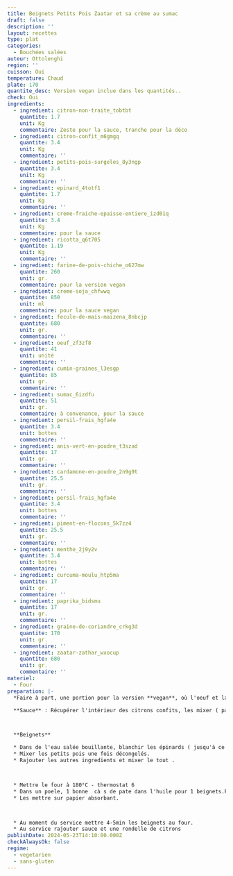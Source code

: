 ```yaml
---
title: Beignets Petits Pois Zaatar et sa crème au sumac
draft: false
description: ''
layout: recettes
type: plat
categories:
  - Bouchées salées
auteur: Ottolenghi
region: ''
cuisson: Oui
temperature: Chaud
plate: 170
quantite_desc: Version vegan inclue dans les quantités..
check: Oui
ingredients:
  - ingredient: citron-non-traite_tobtbt
    quantite: 1.7
    unit: Kg
    commentaire: Zeste pour la sauce, tranche pour la déco
  - ingredient: citron-confit_m6gmgq
    quantite: 3.4
    unit: Kg
    commentaire: ''
  - ingredient: petits-pois-surgeles_8y3ngp
    quantite: 3.4
    unit: Kg
    commentaire: ''
  - ingredient: epinard_4totf1
    quantite: 1.7
    unit: Kg
    commentaire: ''
  - ingredient: creme-fraiche-epaisse-entiere_izd01q
    quantite: 3.4
    unit: Kg
    commentaire: pour la sauce
  - ingredient: ricotta_q6t705
    quantite: 1.19
    unit: Kg
    commentaire: ''
  - ingredient: farine-de-pois-chiche_o627mw
    quantite: 260
    unit: gr.
    commentaire: pour la version vegan
  - ingredient: creme-soja_chfwwq
    quantite: 850
    unit: ml
    commentaire: pour la sauce vegan
  - ingredient: fecule-de-mais-maizena_8nbcjp
    quantite: 680
    unit: gr.
    commentaire: ''
  - ingredient: oeuf_zf3zf8
    quantite: 41
    unit: unité
    commentaire: ''
  - ingredient: cumin-graines_l3esgp
    quantite: 85
    unit: gr.
    commentaire: ''
  - ingredient: sumac_6izdfu
    quantite: 51
    unit: gr.
    commentaire: à convenance, pour la sauce
  - ingredient: persil-frais_hgfa4e
    quantite: 3.4
    unit: bottes
    commentaire: ''
  - ingredient: anis-vert-en-poudre_t3szad
    quantite: 17
    unit: gr.
    commentaire: ''
  - ingredient: cardamone-en-poudre_2n9g9t
    quantite: 25.5
    unit: gr.
    commentaire: ''
  - ingredient: persil-frais_hgfa4e
    quantite: 3.4
    unit: bottes
    commentaire: ''
  - ingredient: piment-en-flocons_5k7zz4
    quantite: 25.5
    unit: gr.
    commentaire: ''
  - ingredient: menthe_2j9y2v
    quantite: 3.4
    unit: bottes
    commentaire: ''
  - ingredient: curcuma-moulu_htp5ma
    quantite: 17
    unit: gr.
    commentaire: ''
  - ingredient: paprika_bidsmu
    quantite: 17
    unit: gr.
    commentaire: ''
  - ingredient: graine-de-coriandre_crkg3d
    quantite: 170
    unit: gr.
    commentaire: ''
  - ingredient: zaatar-zathar_wxocup
    quantite: 680
    unit: gr.
    commentaire: ''
materiel:
  - Four
preparation: |-
  *Faire à part, une portion pour la version **vegan**, où l'oeuf et la maizena sont remplacé par de la farine de pois chiche*

  **Sauce** : Récupérer l'intérieur des citrons confits, les mixer ( pas forcément tout mettre, faire au gout). Prendre les zestes des citrons déco. Mélanger à tous les restes des ingrédients de la sauce. Hop c'est plié



  **Beignets**

  * Dans de l'eau salée bouillante, blanchir les épinards ( jusqu'à ce qu'il flétrisse - pas long). Les mettre dans l'eau froide, les essorer sur du sopalin. Puis les hacher.
  * Mixer les petits pois une fois décongelés.
  * Rajouter les autres ingredients et mixer le tout .



  * Mettre le four à 180°C - thermostat 6
  * Dans un poele, 1 bonne  cà s de pate dans l'huile pour 1 beignets.Frire 3 - 4 minutes de chaque coté.
  * Les mettre sur papier absorbant.



  * Au moment du service mettre 4-5min les beignets au four.
  * Au service rajouter sauce et une rondelle de citrons
publishDate: 2024-05-23T14:10:00.000Z
checkAlwaysOk: false
regime:
  - vegetarien
  - sans-gluten
---
```


